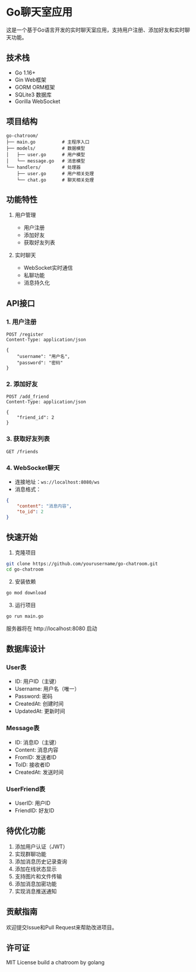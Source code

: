 # Go聊天室应用

这是一个基于Go语言开发的实时聊天室应用，支持用户注册、添加好友和实时聊天功能。

## 技术栈

- Go 1.16+
- Gin Web框架
- GORM ORM框架
- SQLite3 数据库
- Gorilla WebSocket

## 项目结构

```
go-chatroom/
├── main.go          # 主程序入口
├── models/          # 数据模型
│   ├── user.go      # 用户模型
│   └── message.go   # 消息模型
└── handlers/        # 处理器
    ├── user.go      # 用户相关处理
    └── chat.go      # 聊天相关处理
```

## 功能特性

1. 用户管理
   - 用户注册
   - 添加好友
   - 获取好友列表

2. 实时聊天
   - WebSocket实时通信
   - 私聊功能
   - 消息持久化

## API接口

### 1. 用户注册
```http
POST /register
Content-Type: application/json

{
    "username": "用户名",
    "password": "密码"
}
```

### 2. 添加好友
```http
POST /add_friend
Content-Type: application/json

{
    "friend_id": 2
}
```

### 3. 获取好友列表
```http
GET /friends
```

### 4. WebSocket聊天
- 连接地址：`ws://localhost:8080/ws`
- 消息格式：
```json
{
    "content": "消息内容",
    "to_id": 2
}
```

## 快速开始

1. 克隆项目
```bash
git clone https://github.com/yourusername/go-chatroom.git
cd go-chatroom
```

2. 安装依赖
```bash
go mod download
```

3. 运行项目
```bash
go run main.go
```

服务器将在 http://localhost:8080 启动

## 数据库设计

### User表
- ID: 用户ID（主键）
- Username: 用户名（唯一）
- Password: 密码
- CreatedAt: 创建时间
- UpdatedAt: 更新时间

### Message表
- ID: 消息ID（主键）
- Content: 消息内容
- FromID: 发送者ID
- ToID: 接收者ID
- CreatedAt: 发送时间

### UserFriend表
- UserID: 用户ID
- FriendID: 好友ID

## 待优化功能

1. 添加用户认证（JWT）
2. 实现群聊功能
3. 添加消息历史记录查询
4. 添加在线状态显示
5. 支持图片和文件传输
6. 添加消息加密功能
7. 实现消息推送通知

## 贡献指南

欢迎提交Issue和Pull Request来帮助改进项目。

## 许可证

MIT License
build a chatroom by golang
